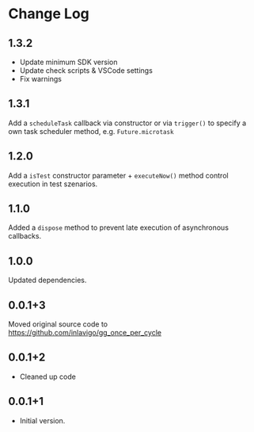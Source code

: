 # Change Log

## 1.3.2

- Update minimum SDK version
- Update check scripts & VSCode settings
- Fix warnings

## 1.3.1

Add a `scheduleTask` callback via constructor or via `trigger()` to specify a own
task scheduler method, e.g. `Future.microtask`

## 1.2.0

Add a `isTest` constructor parameter + `executeNow()` method control execution
in test szenarios.

## 1.1.0

Added a `dispose` method to prevent late execution of asynchronous callbacks.

## 1.0.0

Updated dependencies.

## 0.0.1+3

Moved original source code to <https://github.com/inlavigo/gg_once_per_cycle>

## 0.0.1+2

- Cleaned up code

## 0.0.1+1

- Initial version.
